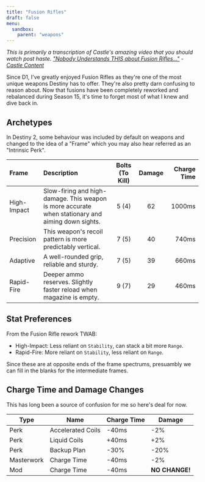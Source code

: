 ```yaml
---
title: "Fusion Rifles"
draft: false
menu:
  sandbox:
    parent: "weapons"
---
```


*This is primarily a transcription of Castle's amazing video that you should watch post haste. ["Nobody Understands THIS about Fusion Rifles..."](https://www.youtube.com/watch?v=d3jOck_kTZA) - [Castle Content](https://www.youtube.com/c/CastleContent)*

Since D1, I've greatly enjoyed Fusion Rifles as they're one of the most unique weapons Destiny has to offer. They're also pretty darn confusing to reason about. Now that fusions have been completely reworked and rebalanced during Season 15, it's time to forget most of what I knew and dive back in. 

## Archetypes

In Destiny 2, some behaviour was included by default on weapons and changed to the idea of a "Frame" which you may also hear referred as an "Intrinsic Perk".

|Frame|Description|Bolts (To Kill)|Damage|Charge Time|
|:-|:-|:-:|:-:|-:|
|High-Impact|Slow-firing and high-damage. This weapon is more accurate when stationary and aiming down sights.|5 (4)|62|1000ms|
|Precision|This weapon's recoil pattern is more predictably vertical.|7 (5)|40|740ms|
|Adaptive|A well-rounded grip, reliable and sturdy.|7 (5)|39|660ms|
|Rapid-Fire|Deeper ammo reserves. Slightly faster reload when magazine is empty.|9 (7)|29|460ms|

## Stat Preferences

From the Fusion Rifle rework TWAB:

  * High-Impact: Less reliant on `Stability`, can stack a bit more `Range`.
  * Rapid-Fire: More reliant on `Stability`, less reliant on `Range`.

Since these are at opposite ends of the frame spectrums, presuambly we can fill in the blanks for the intermediate frames.

## Charge Time and Damage Changes

This has long been a source of confusion for me so here's deal for now.

|Type|Name|Charge Time|Damage|
|-|-|-|-|
|Perk|Accelerated Coils|-40ms|-2%|
|Perk|Liquid Coils|+40ms|+2%|
|Perk|Backup Plan|-30%|-20%|
|Masterwork|Charge Time|-40ms|-2%|
|Mod|Charge Time|-40ms|**NO CHANGE!**|
